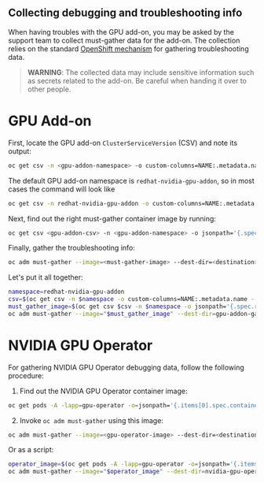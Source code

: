 Collecting debugging and troubleshooting info
----------------------

When having troubles with the GPU add-on, you may be asked by the support team to collect must-gather data for the add-on. The collection relies on the standard [OpenShift mechanism](https://docs.openshift.com/container-platform/4.10/support/gathering-cluster-data.html) for gathering troubleshooting data.

>**WARNING**: The collected data may include sensitive information such as secrets related to the add-on. Be careful when handing it over to other people.

# GPU Add-on

First, locate the GPU add-on `ClusterServiceVersion` (CSV) and note its output:

```sh
oc get csv -n <gpu-addon-namespace> -o custom-columns=NAME:.metadata.name --no-headers | grep nvidia-gpu-addon
```

The default GPU add-on namespace is `redhat-nvidia-gpu-addon`, so in most cases the command will look like

```sh
oc get csv -n redhat-nvidia-gpu-addon -o custom-columns=NAME:.metadata.name --no-headers | grep nvidia-gpu-addon
```

Next, find out the right must-gather container image by running:

```sh
oc get csv <gpu-addon-csv> -n <gpu-addon-namespace> -o jsonpath='{.spec.relatedImages[?(@.name == "must-gather")].image}'
```

Finally, gather the troubleshooting info:

```sh
oc adm must-gather --image=<must-gather-image> --dest-dir=<destination>
```

Let's put it all together:

```sh
namespace=redhat-nvidia-gpu-addon
csv=$(oc get csv -n $namespace -o custom-columns=NAME:.metadata.name --no-headers | grep nvidia-gpu-addon)
must_gather_image=$(oc get csv $csv -n $namespace -o jsonpath='{.spec.relatedImages[?(@.name == "must-gather")].image}')
oc adm must-gather --image="$must_gather_image" --dest-dir=gpu-addon-gather
```

# NVIDIA GPU Operator

For gathering NVIDIA GPU Operator debugging data, follow the following procedure:

1. Find out the NVIDIA GPU Operator container image:
```sh
oc get pods -A -lapp=gpu-operator -o=jsonpath='{.items[0].spec.containers[0].image}'
```

2. Invoke `oc adm must-gather` using this image:
```sh
oc adm must-gather --image=<gpu-operator-image> --dest-dir=<destination>
```

Or as a script:

```sh
operator_image=$(oc get pods -A -lapp=gpu-operator -o=jsonpath='{.items[0].spec.containers[0].image}')
oc adm must-gather --image="$operator_image" --dest-dir=nvidia-gpu-operator-gather
```